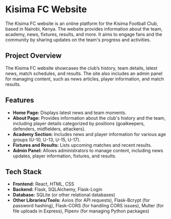 # Kisima FC Website

The Kisima FC website is an online platform for the Kisima Football Club, based in Nairobi, Kenya. The website provides information about the team, academy, news, fixtures, results, and more. It aims to engage fans and the community by sharing updates on the team's progress and activities.


## Project Overview

The Kisima FC website showcases the club’s history, team details, latest news, match schedules, and results. The site also includes an admin panel for managing content, such as news articles, player information, and match results.

## Features

- **Home Page:** Displays latest news and team moments.
- **About Page:** Provides information about the club's history and the team, including player details categorized by positions (goalkeepers, defenders, midfielders, attackers).
- **Academy Section:** Includes news and player information for various age groups (U-10, U-13, U-15, U-17).
- **Fixtures and Results:** Lists upcoming matches and recent results.
- **Admin Panel:** Allows administrators to manage content, including news updates, player information, fixtures, and results.

## Tech Stack

- **Frontend:** React, HTML, CSS
- **Backend:** Flask, SQLAlchemy, Flask-Login
- **Database:** SQLite (or other relational databases)
- **Other Libraries/Tools:** Axios (for API requests), Flask-Bcrypt (for password hashing), Flask-CORS (for handling CORS issues), Multer (for file uploads in Express), Pipenv (for managing Python packages)

